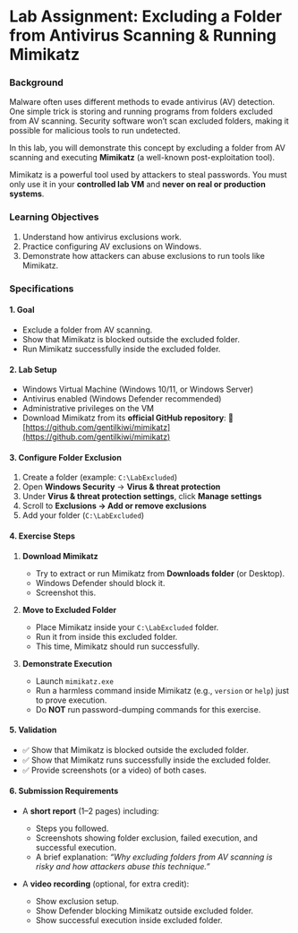 # Lab Assignment: Excluding a Folder from Antivirus Scanning & Running Mimikatz

### **Background**

Malware often uses different methods to evade antivirus (AV) detection. One simple trick is storing and running programs from folders excluded from AV scanning. Security software won’t scan excluded folders, making it possible for malicious tools to run undetected.

In this lab, you will demonstrate this concept by excluding a folder from AV scanning and executing **Mimikatz** (a well-known post-exploitation tool).

Mimikatz is a powerful tool used by attackers to steal passwords. You must only use it in your **controlled lab VM** and **never on real or production systems**.



### **Learning Objectives**

1. Understand how antivirus exclusions work.
2. Practice configuring AV exclusions on Windows.
3. Demonstrate how attackers can abuse exclusions to run tools like Mimikatz.



### **Specifications**

#### 1. Goal

* Exclude a folder from AV scanning.
* Show that Mimikatz is blocked outside the excluded folder.
* Run Mimikatz successfully inside the excluded folder.



#### 2. Lab Setup

* Windows Virtual Machine (Windows 10/11, or Windows Server)
* Antivirus enabled (Windows Defender recommended)
* Administrative privileges on the VM
* Download Mimikatz from its **official GitHub repository**:
  🔗 [https://github.com/gentilkiwi/mimikatz](https://github.com/gentilkiwi/mimikatz)



#### 3. Configure Folder Exclusion

1. Create a folder (example: `C:\LabExcluded`)
2. Open **Windows Security** → **Virus & threat protection**
3. Under **Virus & threat protection settings**, click **Manage settings**
4. Scroll to **Exclusions → Add or remove exclusions**
5. Add your folder (`C:\LabExcluded`)



#### 4. Exercise Steps

1. **Download Mimikatz**

   * Try to extract or run Mimikatz from **Downloads folder** (or Desktop).
   * Windows Defender should block it.
   * Screenshot this.

2. **Move to Excluded Folder**

   * Place Mimikatz inside your `C:\LabExcluded` folder.
   * Run it from inside this excluded folder.
   * This time, Mimikatz should run successfully.

3. **Demonstrate Execution**

   * Launch `mimikatz.exe`
   * Run a harmless command inside Mimikatz (e.g., `version` or `help`) just to prove execution.
   * Do **NOT** run password-dumping commands for this exercise.



#### 5. Validation

* ✅ Show that Mimikatz is blocked outside the excluded folder.
* ✅ Show that Mimikatz runs successfully inside the excluded folder.
* ✅ Provide screenshots (or a video) of both cases.


#### 6. Submission Requirements

* A **short report** (1–2 pages) including:

  * Steps you followed.
  * Screenshots showing folder exclusion, failed execution, and successful execution.
  * A brief explanation: *“Why excluding folders from AV scanning is risky and how attackers abuse this technique.”*

* A **video recording** (optional, for extra credit):

  * Show exclusion setup.
  * Show Defender blocking Mimikatz outside excluded folder.
  * Show successful execution inside excluded folder.
